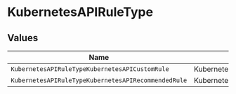 # KubernetesAPIRuleType


## Values

| Name                                                | Value                                               |
| --------------------------------------------------- | --------------------------------------------------- |
| `KubernetesAPIRuleTypeKubernetesAPICustomRule`      | KubernetesApiCustomRule                             |
| `KubernetesAPIRuleTypeKubernetesAPIRecommendedRule` | KubernetesApiRecommendedRule                        |